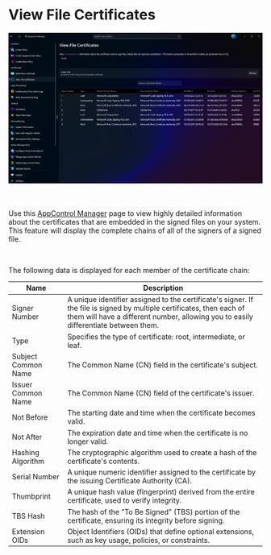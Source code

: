 # View File Certificates

<div align="center">

<img src="https://raw.githubusercontent.com/HotCakeX/.github/9b60b35b98cd998537202f7893fdc711a3507688/Pictures/PNG%20and%20JPG/AppControl%20Manager%20page%20screenshots/View%20File%20Certificates.png" alt="AppControl Manager Application's View File Certificates Page">

</div>

<br>

<br>

Use this [AppControl Manager](https://github.com/HotCakeX/Harden-Windows-Security/wiki/AppControl-Manager) page to view highly detailed information about the certificates that are embedded in the signed files on your system. This feature will display the complete chains of all of the signers of a signed file.

<br>

The following data is displayed for each member of the certificate chain:

| Name                | Description                                                                                         |
|---------------------|-----------------------------------------------------------------------------------------------------|
| Signer Number       | A unique identifier assigned to the certificate's signer. If the file is signed by multiple certificates, then each of them will have a different number, allowing you to easily differentiate between them. |
| Type                | Specifies the type of certificate: root, intermediate, or leaf.           |
| Subject Common Name | The Common Name (CN) field in the certificate's subject. |
| Issuer Common Name  | The Common Name (CN) field of the certificate's issuer.    |
| Not Before          | The starting date and time when the certificate becomes valid.                                      |
| Not After           | The expiration date and time when the certificate is no longer valid.                               |
| Hashing Algorithm   | The cryptographic algorithm used to create a hash of the certificate's contents.     |
| Serial Number       | A unique numeric identifier assigned to the certificate by the issuing Certificate Authority (CA).  |
| Thumbprint          | A unique hash value (fingerprint) derived from the entire certificate, used to verify integrity.     |
| TBS Hash            | The hash of the "To Be Signed" (TBS) portion of the certificate, ensuring its integrity before signing. |
| Extension OIDs      | Object Identifiers (OIDs) that define optional extensions, such as key usage, policies, or constraints. |

<br>
